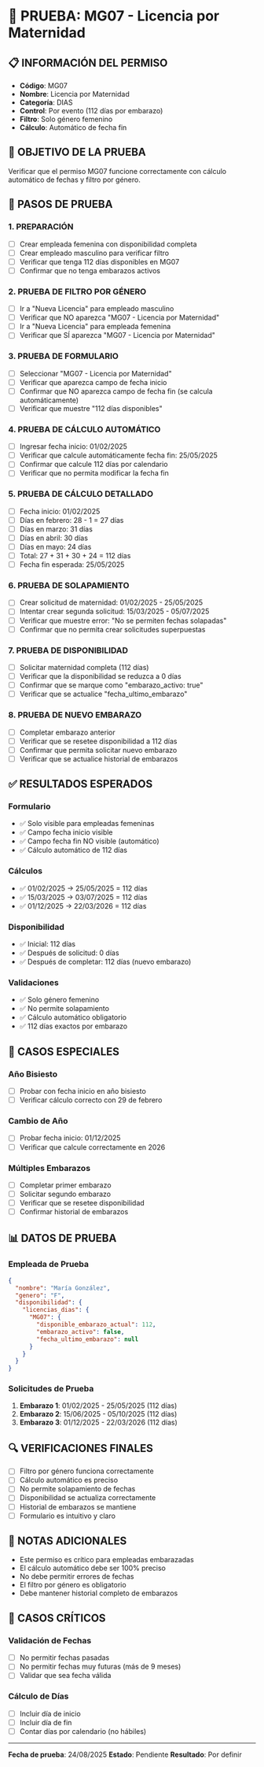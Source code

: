# 🧪 PRUEBA: MG07 - Licencia por Maternidad

## 📋 **INFORMACIÓN DEL PERMISO**
- **Código**: MG07
- **Nombre**: Licencia por Maternidad
- **Categoría**: DIAS
- **Control**: Por evento (112 días por embarazo)
- **Filtro**: Solo género femenino
- **Cálculo**: Automático de fecha fin

## 🎯 **OBJETIVO DE LA PRUEBA**
Verificar que el permiso MG07 funcione correctamente con cálculo automático de fechas y filtro por género.

## 📝 **PASOS DE PRUEBA**

### **1. PREPARACIÓN**
- [ ] Crear empleada femenina con disponibilidad completa
- [ ] Crear empleado masculino para verificar filtro
- [ ] Verificar que tenga 112 días disponibles en MG07
- [ ] Confirmar que no tenga embarazos activos

### **2. PRUEBA DE FILTRO POR GÉNERO**
- [ ] Ir a "Nueva Licencia" para empleado masculino
- [ ] Verificar que NO aparezca "MG07 - Licencia por Maternidad"
- [ ] Ir a "Nueva Licencia" para empleada femenina
- [ ] Verificar que SÍ aparezca "MG07 - Licencia por Maternidad"

### **3. PRUEBA DE FORMULARIO**
- [ ] Seleccionar "MG07 - Licencia por Maternidad"
- [ ] Verificar que aparezca campo de fecha inicio
- [ ] Confirmar que NO aparezca campo de fecha fin (se calcula automáticamente)
- [ ] Verificar que muestre "112 días disponibles"

### **4. PRUEBA DE CÁLCULO AUTOMÁTICO**
- [ ] Ingresar fecha inicio: 01/02/2025
- [ ] Verificar que calcule automáticamente fecha fin: 25/05/2025
- [ ] Confirmar que calcule 112 días por calendario
- [ ] Verificar que no permita modificar la fecha fin

### **5. PRUEBA DE CÁLCULO DETALLADO**
- [ ] Fecha inicio: 01/02/2025
- [ ] Días en febrero: 28 - 1 = 27 días
- [ ] Días en marzo: 31 días
- [ ] Días en abril: 30 días
- [ ] Días en mayo: 24 días
- [ ] Total: 27 + 31 + 30 + 24 = 112 días
- [ ] Fecha fin esperada: 25/05/2025

### **6. PRUEBA DE SOLAPAMIENTO**
- [ ] Crear solicitud de maternidad: 01/02/2025 - 25/05/2025
- [ ] Intentar crear segunda solicitud: 15/03/2025 - 05/07/2025
- [ ] Verificar que muestre error: "No se permiten fechas solapadas"
- [ ] Confirmar que no permita crear solicitudes superpuestas

### **7. PRUEBA DE DISPONIBILIDAD**
- [ ] Solicitar maternidad completa (112 días)
- [ ] Verificar que la disponibilidad se reduzca a 0 días
- [ ] Confirmar que se marque como "embarazo_activo: true"
- [ ] Verificar que se actualice "fecha_ultimo_embarazo"

### **8. PRUEBA DE NUEVO EMBARAZO**
- [ ] Completar embarazo anterior
- [ ] Verificar que se resetee disponibilidad a 112 días
- [ ] Confirmar que permita solicitar nuevo embarazo
- [ ] Verificar que se actualice historial de embarazos

## ✅ **RESULTADOS ESPERADOS**

### **Formulario**
- ✅ Solo visible para empleadas femeninas
- ✅ Campo fecha inicio visible
- ✅ Campo fecha fin NO visible (automático)
- ✅ Cálculo automático de 112 días

### **Cálculos**
- ✅ 01/02/2025 → 25/05/2025 = 112 días
- ✅ 15/03/2025 → 03/07/2025 = 112 días
- ✅ 01/12/2025 → 22/03/2026 = 112 días

### **Disponibilidad**
- ✅ Inicial: 112 días
- ✅ Después de solicitud: 0 días
- ✅ Después de completar: 112 días (nuevo embarazo)

### **Validaciones**
- ✅ Solo género femenino
- ✅ No permite solapamiento
- ✅ Cálculo automático obligatorio
- ✅ 112 días exactos por embarazo

## 🚨 **CASOS ESPECIALES**

### **Año Bisiesto**
- [ ] Probar con fecha inicio en año bisiesto
- [ ] Verificar cálculo correcto con 29 de febrero

### **Cambio de Año**
- [ ] Probar fecha inicio: 01/12/2025
- [ ] Verificar que calcule correctamente en 2026

### **Múltiples Embarazos**
- [ ] Completar primer embarazo
- [ ] Solicitar segundo embarazo
- [ ] Verificar que se resetee disponibilidad
- [ ] Confirmar historial de embarazos

## 📊 **DATOS DE PRUEBA**

### **Empleada de Prueba**
```json
{
  "nombre": "María González",
  "genero": "F",
  "disponibilidad": {
    "licencias_dias": {
      "MG07": {
        "disponible_embarazo_actual": 112,
        "embarazo_activo": false,
        "fecha_ultimo_embarazo": null
      }
    }
  }
}
```

### **Solicitudes de Prueba**
1. **Embarazo 1**: 01/02/2025 - 25/05/2025 (112 días)
2. **Embarazo 2**: 15/06/2025 - 05/10/2025 (112 días)
3. **Embarazo 3**: 01/12/2025 - 22/03/2026 (112 días)

## 🔍 **VERIFICACIONES FINALES**

- [ ] Filtro por género funciona correctamente
- [ ] Cálculo automático es preciso
- [ ] No permite solapamiento de fechas
- [ ] Disponibilidad se actualiza correctamente
- [ ] Historial de embarazos se mantiene
- [ ] Formulario es intuitivo y claro

## 📝 **NOTAS ADICIONALES**

- Este permiso es crítico para empleadas embarazadas
- El cálculo automático debe ser 100% preciso
- No debe permitir errores de fechas
- El filtro por género es obligatorio
- Debe mantener historial completo de embarazos

## 🚨 **CASOS CRÍTICOS**

### **Validación de Fechas**
- [ ] No permitir fechas pasadas
- [ ] No permitir fechas muy futuras (más de 9 meses)
- [ ] Validar que sea fecha válida

### **Cálculo de Días**
- [ ] Incluir día de inicio
- [ ] Incluir día de fin
- [ ] Contar días por calendario (no hábiles)

---
**Fecha de prueba**: 24/08/2025
**Estado**: Pendiente
**Resultado**: Por definir
